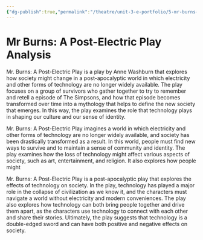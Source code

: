 ```yaml
---
{"dg-publish":true,"permalink":"/theatre/unit-3-e-portfolio/5-mr-burns-a-post-electric-play/"}
---
```


# Mr Burns: A Post-Electric Play Analysis

Mr. Burns: A Post-Electric Play is a play by Anne Washburn that explores how society might change in a post-apocalyptic world in which electricity and other forms of technology are no longer widely available. The play focuses on a group of survivors who gather together to try to remember and retell a episode of The Simpsons, and how that episode becomes transformed over time into a mythology that helps to define the new society that emerges. In this way, the play examines the role that technology plays in shaping our culture and our sense of identity.

Mr. Burns: A Post-Electric Play imagines a world in which electricity and other forms of technology are no longer widely available, and society has been drastically transformed as a result. In this world, people must find new ways to survive and to maintain a sense of community and identity. The play examines how the loss of technology might affect various aspects of society, such as art, entertainment, and religion. It also explores how people might

Mr. Burns: A Post-Electric Play is a post-apocalyptic play that explores the effects of technology on society. In the play, technology has played a major role in the collapse of civilization as we know it, and the characters must navigate a world without electricity and modern conveniences. The play also explores how technology can both bring people together and drive them apart, as the characters use technology to connect with each other and share their stories. Ultimately, the play suggests that technology is a double-edged sword and can have both positive and negative effects on society.



